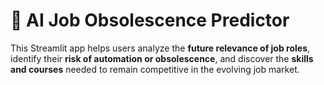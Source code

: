 # 🧠 AI Job Obsolescence Predictor

This Streamlit app helps users analyze the **future relevance of job roles**, identify their **risk of automation or obsolescence**,
and discover the **skills and courses** needed to remain competitive in the evolving job market.
